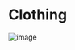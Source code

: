 # Clothing
![image](https://github.com/Tauseef-sheikh-au28/Clothing/assets/94850129/cba39fe6-c96f-46dd-914e-5c0a48ac50fc)
